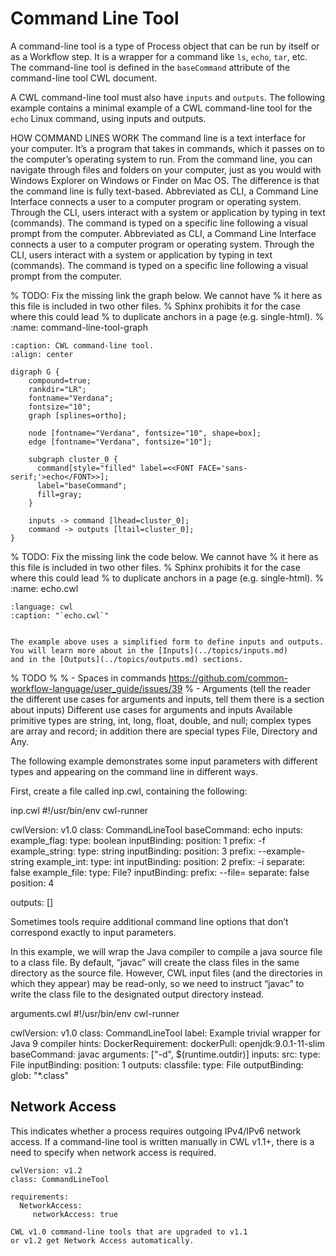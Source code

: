 # Command Line Tool

A command-line tool is a type of Process object that can be run by
itself or as a Workflow step. It is a wrapper for a command like
`ls`, `echo`, `tar`, etc. The command-line tool is defined in the
`baseCommand` attribute of the command-line tool CWL document.

A CWL command-line tool must also have `inputs` and `outputs`.
The following example contains a minimal example of a CWL
command-line tool for the `echo` Linux command, using inputs and
outputs.

HOW COMMAND LINES WORK
The command line is a text interface for your computer. It’s a program that takes in commands, which it passes on to the computer’s operating system to run. From the command line, you can navigate through files and folders on your computer, just as you would with Windows Explorer on Windows or Finder on Mac OS. The difference is that the command line is fully text-based. Abbreviated as CLI, a Command Line Interface connects a user to a computer program or operating system. Through the CLI, users interact with a system or application by typing in text (commands). The command is typed on a specific line following a visual prompt from the computer. Abbreviated as CLI, a Command Line Interface connects a user to a computer program or operating system. Through the CLI, users interact with a system or application by typing in text (commands). The command is typed on a specific line following a visual prompt from the computer.





% TODO: Fix the missing link the graph below. We cannot have
%       it here as this file is included in two other files.
%       Sphinx prohibits it for the case where this could lead
%       to duplicate anchors in a page (e.g. single-html).
%       :name: command-line-tool-graph

```{graphviz}
:caption: CWL command-line tool.
:align: center

digraph G {
    compound=true;
    rankdir="LR";
    fontname="Verdana";
    fontsize="10";
    graph [splines=ortho];

    node [fontname="Verdana", fontsize="10", shape=box];
    edge [fontname="Verdana", fontsize="10"];

    subgraph cluster_0 {
      command[style="filled" label=<<FONT FACE='sans-serif;'>echo</FONT>>];
      label="baseCommand";
      fill=gray;
    }

    inputs -> command [lhead=cluster_0];
    command -> outputs [ltail=cluster_0];
}
```

% TODO: Fix the missing link the code below. We cannot have
%       it here as this file is included in two other files.
%       Sphinx prohibits it for the case where this could lead
%       to duplicate anchors in a page (e.g. single-html).
%       :name: echo.cwl

```{literalinclude} /_includes/cwl/echo.cwl
:language: cwl
:caption: "`echo.cwl`"
```

```{note}

The example above uses a simplified form to define inputs and outputs.
You will learn more about in the [Inputs](../topics/inputs.md)
and in the [Outputs](../topics/outputs.md) sections.
```

% TODO
%
% - Spaces in commands https://github.com/common-workflow-language/user_guide/issues/39
% - Arguments (tell the reader the different use cases for arguments and inputs, tell them there is a section about inputs)
Different use cases for arguments and inputs
Available primitive types are string, int, long, float, double, and null; complex types are array and record; in addition there are special types File, Directory and Any.

The following example demonstrates some input parameters with different types and appearing on the command line in different ways.

First, create a file called inp.cwl, containing the following:

inp.cwl
#!/usr/bin/env cwl-runner

cwlVersion: v1.0
class: CommandLineTool
baseCommand: echo
inputs:
  example_flag:
    type: boolean
    inputBinding:
      position: 1
      prefix: -f
  example_string:
    type: string
    inputBinding:
      position: 3
      prefix: --example-string
  example_int:
    type: int
    inputBinding:
      position: 2
      prefix: -i
      separate: false
  example_file:
    type: File?
    inputBinding:
      prefix: --file=
      separate: false
      position: 4

outputs: []

Sometimes tools require additional command line options that don’t correspond exactly to input parameters.

In this example, we will wrap the Java compiler to compile a java source file to a class file. By default, “javac” will create the class files in the same directory as the source file. However, CWL input files (and the directories in which they appear) may be read-only, so we need to instruct “javac” to write the class file to the designated output directory instead.

arguments.cwl
#!/usr/bin/env cwl-runner

cwlVersion: v1.0
class: CommandLineTool
label: Example trivial wrapper for Java 9 compiler
hints:
  DockerRequirement:
    dockerPull: openjdk:9.0.1-11-slim
baseCommand: javac
arguments: ["-d", $(runtime.outdir)]
inputs:
  src:
    type: File
    inputBinding:
      position: 1
outputs:
  classfile:
    type: File
    outputBinding:
      glob: "*.class"

## Network Access
This indicates whether a process requires outgoing IPv4/IPv6 network access.
If a command-line tool is written manually in CWL v1.1+, there is a need to 
specify when network access is required.

```cwl
cwlVersion: v1.2
class: CommandLineTool

requirements:
  NetworkAccess:
     networkAccess: true
```

```{note}
CWL v1.0 command-line tools that are upgraded to v1.1 
or v1.2 get Network Access automatically.
```
